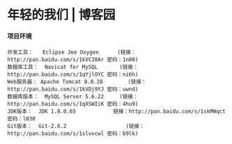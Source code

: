 # 年轻的我们 | 博客园

#### 项目环境

	开发工具：	Eclipse Jee Oxygen	    (链接：http://pan.baidu.com/s/1kVC38Ar 密码：1n00)
	数据库工具：	Navicat for MySQL	    (链接：http://pan.baidu.com/s/1qYjlOYC 密码：ni6h)
	Web服务器：	Apache Tomcat 8.0.28	    (链接：http://pan.baidu.com/s/1kVDj9YJ 密码：uwnd)
	数据库版本：	MySQL Server 5.6.22	    (链接：http://pan.baidu.com/s/1qXSWIiK 密码：4hu9)
	JDK版本：	JDK 1.8.0.65			链接：http://pan.baidu.com/s/1skMWqct 密码：l030
	Git版本：	Git-2.6.2                   (链接：http://pan.baidu.com/s/1slvvcwl 密码：b9lk)

